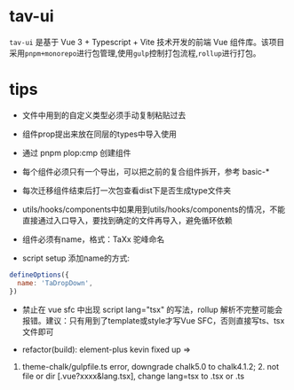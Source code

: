 # tav-ui

`tav-ui` 是基于 Vue 3 + Typescript + Vite 技术开发的前端 Vue 组件库。该项目采用`pnpm+monorepo`进行包管理,使用`gulp`控制打包流程,`rollup`进行打包。

# tips

- 文件中用到的自定义类型必须手动复制粘贴过去

- 组件prop提出来放在同层的types中导入使用

- 通过 pnpm plop:cmp 创建组件

- 每个组件必须只有一个导出，可以把之前的复合组件拆开，参考 basic-*

- 每次迁移组件结束后打一次包查看dist下是否生成type文件夹

- utils/hooks/components中如果用到utils/hooks/components的情况，不能直接通过入口导入，要找到确定的文件再导入，避免循环依赖

- 组件必须有name，格式：TaXx 驼峰命名

- script setup 添加name的方式: 
```javascript
defineOptions({
  name: 'TaDropDown',
})
```

- 禁止在 vue sfc 中出现 script lang="tsx" 的写法，rollup 解析不完整可能会报错。建议：只有用到了template或style才写Vue SFC，否则直接写ts、tsx文件即可

- refactor(build): element-plus kevin fixed up
=> 
1. theme-chalk/gulpfile.ts error, downgrade chalk5.0 to chalk4.1.2; 2. not file or dir [.vue?xxxx&lang.tsx], change lang=tsx to .tsx or .ts